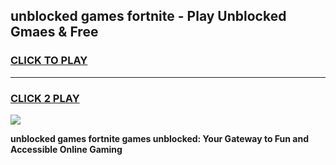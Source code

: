 
## unblocked games fortnite - Play Unblocked Gmaes & Free
<h3>
<a href="https://premium.freeplayer.one?title=unblocked_games_fortnite&ref=20F">CLICK TO PLAY</a></h3>
<hr>

<h3>
<a href="https://premium.freeplayer.one?title=unblocked_games_fortnite&ref=20F">CLICK 2 PLAY</a>
  
</h3>

<a href="https://premium.freeplayer.one?title=unblocked_games_fortnite&ref=20F/"><img src="https://clearcache.store/games.png"></a>


**unblocked games fortnite games unblocked: Your Gateway to Fun and Accessible Online Gaming**
